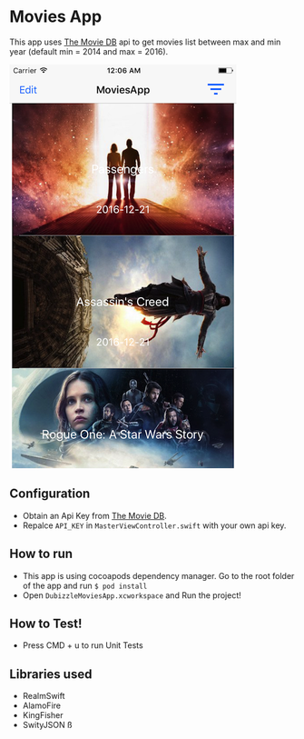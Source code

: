 # Movies App

This app uses [The Movie DB](https://www.themoviedb.org/documentation/api) api to get movies list between 
max and min year (default min = 2014 and max = 2016).

<img src="screenshots/home.png">

## Configuration

- Obtain an Api Key from [The Movie DB](https://www.themoviedb.org/documentation/api).
- Repalce `API_KEY` in `MasterViewController.swift` with your own api key.


## How to run

- This app is using cocoapods dependency manager. Go to the root folder of the app and run `$ pod install`
- Open `DubizzleMoviesApp.xcworkspace` and Run the project! 

## How to Test!
- Press CMD + u to run Unit Tests

## Libraries used

- RealmSwift
- AlamoFire
- KingFisher
- SwityJSON
ß